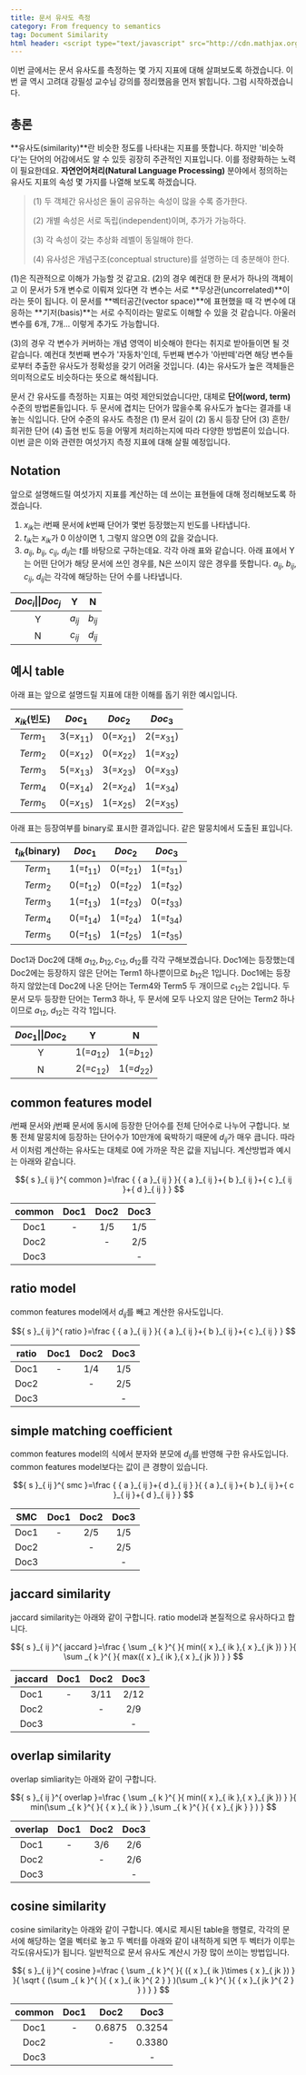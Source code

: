 ```yaml
---
title: 문서 유사도 측정
category: From frequency to semantics
tag: Document Similarity
html header: <script type="text/javascript" src="http://cdn.mathjax.org/mathjax/latest/MathJax.js?config=TeX-AMS_SVG"></script>
---
```


이번 글에서는 문서 유사도를 측정하는 몇 가지 지표에 대해 살펴보도록 하겠습니다. 이번 글 역시 고려대 강필성 교수님 강의를 정리했음을 먼저 밝힙니다. 그럼 시작하겠습니다.



## 총론

**유사도(similarity)**란 비슷한 정도를 나타내는 지표를 뜻합니다. 하지만 '비슷하다'는 단어의 어감에서도 알 수 있듯 굉장히 주관적인 지표입니다. 이를 정량화하는 노력이 필요한데요. **자연언어처리(Natural Language Processing)** 분야에서 정의하는 유사도 지표의 속성 몇 가지를 나열해 보도록 하겠습니다.

> (1) 두 객체간 유사성은 둘이 공유하는 속성이 많을 수록 증가한다.
>
> (2) 개별 속성은 서로 독립(independent)이며, 추가가 가능하다.
>
> (3) 각 속성이 갖는 추상화 레벨이 동일해야 한다.
>
> (4) 유사성은 개념구조(conceptual structure)를 설명하는 데 충분해야 한다.

(1)은 직관적으로 이해가 가능할 것 같고요. (2)의 경우 예컨대 한 문서가 하나의 객체이고 이 문서가 5개 변수로 이뤄져 있다면 각 변수는 서로 **무상관(uncorrelated)**이라는 뜻이 됩니다. 이 문서를 **벡터공간(vector space)**에 표현했을 때 각 변수에 대응하는 **기저(basis)**는 서로 수직이라는 말로도 이해할 수 있을 것 같습니다. 아울러 변수를 6개, 7개... 이렇게 추가도 가능합니다.

(3)의 경우 각 변수가 커버하는 개념 영역이 비슷해야 한다는 취지로 받아들이면 될 것 같습니다. 예컨대 첫번째 변수가 '자동차'인데, 두번째 변수가 '아반떼'라면 해당 변수들로부터 추출한 유사도가 정확성을 갖기 어려울 것입니다. (4)는 유사도가 높은 객체들은 의미적으로도 비슷하다는 뜻으로 해석됩니다.

문서 간 유사도를 측정하는 지표는 여럿 제안되었습니다만, 대체로 **단어(word, term)** 수준의 방법론들입니다. 두 문서에 겹치는 단어가 많을수록 유사도가 높다는 결과를 내놓는 식입니다. 단어 수준의 유사도 측정은 (1) 문서 길이 (2) 동시 등장 단어 (3) 흔한/희귀한 단어 (4) 출현 빈도 등을 어떻게 처리하는지에 따라 다양한 방법론이 있습니다. 이번 글은 이와 관련한 여섯가지 측정 지표에 대해 살필 예정입니다.



## Notation

앞으로 설명해드릴 여섯가지 지표를 계산하는 데 쓰이는 표현들에 대해 정리해보도록 하겠습니다.

1. $x_{ik}$는 $i$번째 문서에 $k$번째 단어가 몇번 등장했는지 빈도를 나타냅니다.
2. $t_{ik}$는 $x_{ik}$가 0 이상이면 1, 그렇지 않으면 0의 값을 갖습니다.
3. $a_{ij}$, $b_{ij}$, $c_{ij}$, $d_{ij}$는 $t$를 바탕으로 구하는데요. 각각 아래 표와 같습니다. 아래 표에서 Y는 어떤 단어가 해당 문서에 쓰인 경우를, N은 쓰이지 않은 경우를 뜻합니다. $a_{ij}$, $b_{ij}$, $c_{ij}$, $d_{ij}$는 각각에 해당하는 단어 수를 나타냅니다.

| $Doc_i$\|\|$Doc_j$ |    Y     |    N     |
| :----------------: | :------: | :------: |
|         Y          | $a_{ij}$ | $b_{ij}$ |
|         N          | $c_{ij}$ | $d_{ij}$ |



## 예시 table

아래 표는 앞으로 설명드릴 지표에 대한 이해를 돕기 위한 예시입니다. 

| $x_{ik}$(빈도) |   $Doc_1$    |   $Doc_2$    |   $Doc_3$    |
| :----------: | :----------: | :----------: | :----------: |
|   $Term_1$   | 3(=$x_{11}$) | 0(=$x_{21}$) | 2(=$x_{31}$) |
|   $Term_2$   | 0(=$x_{12}$) | 0(=$x_{22}$) | 1(=$x_{32}$) |
|   $Term_3$   | 5(=$x_{13}$) | 3(=$x_{23}$) | 0(=$x_{33}$) |
|   $Term_4$   | 0(=$x_{14}$) | 2(=$x_{24}$) | 1(=$x_{34}$) |
|   $Term_5$   | 0(=$x_{15}$) | 1(=$x_{25}$) | 2(=$x_{35}$) |



아래 표는 등장여부를 binary로 표시한 결과입니다. 같은 말뭉치에서 도출된 표입니다.

| $t_{ik}$(binary) |   $Doc_1$    |   $Doc_2$    |   $Doc_3$    |
| :--------------: | :----------: | :----------: | :----------: |
|     $Term_1$     | 1(=$t_{11}$) | 0(=$t_{21}$) | 1(=$t_{31}$) |
|     $Term_2$     | 0(=$t_{12}$) | 0(=$t_{22}$) | 1(=$t_{32}$) |
|     $Term_3$     | 1(=$t_{13}$) | 1(=$t_{23}$) | 0(=$t_{33}$) |
|     $Term_4$     | 0(=$t_{14}$) | 1(=$t_{24}$) | 1(=$t_{34}$) |
|     $Term_5$     | 0(=$t_{15}$) | 1(=$t_{25}$) | 1(=$t_{35}$) |



Doc1과 Doc2에 대해 $a_{12},b_{12},c_{12},d_{12}$를 각각 구해보겠습니다. Doc1에는 등장했는데 Doc2에는 등장하지 않은 단어는 Term1 하나뿐이므로 $b_{12}$은 1입니다. Doc1에는 등장하지 않았는데 Doc2에 나온 단어는 Term4와 Term5 두 개이므로 $c_{12}$는 2입니다. 두 문서 모두 등장한 단어는 Term3 하나, 두 문서에 모두 나오지 않은 단어는 Term2 하나이므로 $a_{12}$, $d_{12}$는 각각 1입니다.

| $Doc_1$\|\|$Doc_2$ |      Y       |      N       |
| :----------------: | :----------: | :----------: |
|         Y          | 1(=$a_{12}$) | 1(=$b_{12}$) |
|         N          | 2(=$c_{12}$) | 1(=$d_{22}$) |



## common features model

$i$번째 문서와 $j$번째 문서에 동시에 등장한 단어수를 전체 단어수로 나누어 구합니다. 보통 전체 말뭉치에 등장하는 단어수가 10만개에 육박하기 때문에 $d_{ij}$가 매우 큽니다. 따라서 이처럼 계산하는 유사도는 대체로 0에 가까운 작은 값을 지닙니다. 계산방법과 예시는 아래와 같습니다.

$${ s }_{ ij }^{ common }=\frac { { a }_{ ij } }{ { a }_{ ij }+{ b }_{ ij }+{ c }_{ ij }+{ d }_{ ij } } $$

| common | Doc1 | Doc2 | Doc3 |
| :----: | :--: | :--: | :--: |
|  Doc1  |  -   | 1/5  | 1/5  |
|  Doc2  |      |  -   | 2/5  |
|  Doc3  |      |      |  -   |



## ratio model

common features model에서 $d_{ij}$를 빼고 계산한 유사도입니다.

$${ s }_{ ij }^{ ratio }=\frac { { a }_{ ij } }{ { a }_{ ij }+{ b }_{ ij }+{ c }_{ ij } } $$

| ratio | Doc1 | Doc2 | Doc3 |
| :---: | :--: | :--: | :--: |
| Doc1  |  -   | 1/4  | 1/5  |
| Doc2  |      |  -   | 2/5  |
| Doc3  |      |      |  -   |



## simple matching coefficient

common features model의 식에서 분자와 분모에 $d_{ij}$를 반영해 구한 유사도입니다. common features model보다는 값이 큰 경향이 있습니다.

$${ s }_{ ij }^{ smc }=\frac { { a }_{ ij }+{ d }_{ ij } }{ { a }_{ ij }+{ b }_{ ij }+{ c }_{ ij }+{ d }_{ ij } } $$

| SMC  | Doc1 | Doc2 | Doc3 |
| :--: | :--: | :--: | :--: |
| Doc1 |  -   | 2/5  | 1/5  |
| Doc2 |      |  -   | 2/5  |
| Doc3 |      |      |  -   |



## jaccard similarity

jaccard similarity는 아래와 같이 구합니다. ratio model과 본질적으로 유사하다고 합니다.

$${ s }_{ ij }^{ jaccard }=\frac { \sum _{ k }^{  }{ min({ x }_{ ik },{ x }_{ jk }) }  }{ \sum _{ k }^{  }{ max({ x }_{ ik },{ x }_{ jk }) }  } $$

| jaccard | Doc1 | Doc2 | Doc3 |
| :-----: | :--: | :--: | :--: |
|  Doc1   |  -   | 3/11 | 2/12 |
|  Doc2   |      |  -   | 2/9  |
|  Doc3   |      |      |  -   |



## overlap similarity

overlap simliarity는 아래와 같이 구합니다.

$${ s }_{ ij }^{ overlap }=\frac { \sum _{ k }^{  }{ min({ x }_{ ik },{ x }_{ jk }) }  }{ min(\sum _{ k }^{  }{ { x }_{ ik } } ,\sum _{ k }^{  }{ { x }_{ jk } } ) } $$

| overlap | Doc1 | Doc2 | Doc3 |
| :-----: | :--: | :--: | :--: |
|  Doc1   |  -   | 3/6  | 2/6  |
|  Doc2   |      |  -   | 2/6  |
|  Doc3   |      |      |  -   |



## cosine similarity

cosine similarity는 아래와 같이 구합니다. 예시로 제시된 table을 행렬로, 각각의 문서에 해당하는 열을 벡터로 놓고 두 벡터를 아래와 같이 내적하게 되면 두 벡터가 이루는 각도(유사도)가 됩니다. 일반적으로 문서 유사도 계산시 가장 많이 쓰이는 방법입니다.

$${ s }_{ ij }^{ cosine }=\frac { \sum _{ k }^{  }{ ({ x }_{ ik }\times { x }_{ jk }) }  }{ \sqrt { (\sum _{ k }^{  }{ { x }_{ ik }^{ 2 } } )(\sum _{ k }^{  }{ { x }_{ jk }^{ 2 } } ) }  } $$

| common | Doc1 |  Doc2  |  Doc3  |
| :----: | :--: | :----: | :----: |
|  Doc1  |  -   | 0.6875 | 0.3254 |
|  Doc2  |      |   -    | 0.3380 |
|  Doc3  |      |        |   -    |